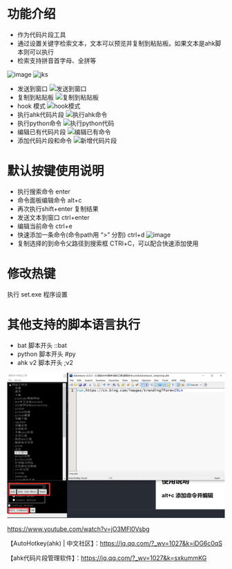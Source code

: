 ﻿# 功能介绍
* 作为代码片段工具
* 通过设置关键字检索文本，文本可以预览并复制到粘贴板。如果文本是ahk脚本则可以执行
* 检索支持拼音首字母、全拼等

![image](https://user-images.githubusercontent.com/26515268/181262236-35d2d780-88bf-4b05-8cad-3f85d3537ef0.png)
![jks](https://user-images.githubusercontent.com/26515268/181264528-0d49dc1e-5440-46be-a3de-525999e783f8.gif)
* 发送到窗口
![发送到窗口](https://user-images.githubusercontent.com/26515268/182857886-a8d0be3a-8b58-47b1-bb48-c937d8c4fa52.gif)
* 复制到粘贴板
![复制到粘贴板](https://user-images.githubusercontent.com/26515268/182858230-992bdf37-c7d3-42f2-ba91-02fe19bf7671.gif)
* hook 模式
![hook模式](https://user-images.githubusercontent.com/26515268/183231847-cd02cc8e-0fb0-4a22-9bf3-f4d3f2a1a555.gif)
* 执行ahk代码片段
![执行ahk命令](https://user-images.githubusercontent.com/26515268/182858487-052075ba-0d71-4e7a-b8ce-abbc5484b584.gif)
* 执行python命令
![执行python代码](https://user-images.githubusercontent.com/26515268/182858721-f5ca71fa-c40e-47b8-bedf-b19ddf1766a8.gif)
* 编辑已有代码片段
![编辑已有命令](https://user-images.githubusercontent.com/26515268/182859320-72b8bfc7-755a-4d22-a876-18aa25c9edb5.gif)
* 添加代码片段和命令
![新增代码片段](https://user-images.githubusercontent.com/26515268/182859737-187a93c0-7891-48e0-b5d9-9913fb86aaf3.gif)

# 默认按键使用说明
* 执行搜索命令 enter 
* 命令面板编辑命令 alt+c 
* 再次执行shift+enter 复制结果
* 发送文本到窗口 ctrl+enter 
* 编辑当前命令 ctrl+e 
*  快速添加一条命令(命令path用 “>” 分割)  ctrl+d
![image](https://user-images.githubusercontent.com/26515268/183568525-2747b706-0ac2-4c86-b8f7-f9ba7a83b510.png)
* 复制选择的到命令父路径到搜索框 CTRl+C，可以配合快速添加使用


# 修改热键
执行 set.exe 程序设置

# 其他支持的脚本语言执行
* bat 脚本开头 ::bat
* python 脚本开头  #py
* ahk v2  脚本开头 ;v2

![](https://raw.githubusercontent.com/kazhafeizhale/pic/master/20220408125655.png)

https://www.youtube.com/watch?v=jO3MFl0Vsbg

【AutoHotkey(ahk) | 中文社区】：https://jq.qq.com/?_wv=1027&k=iDG6c0qS

【ahk代码片段管理软件】：https://jq.qq.com/?_wv=1027&k=sxkummKG


